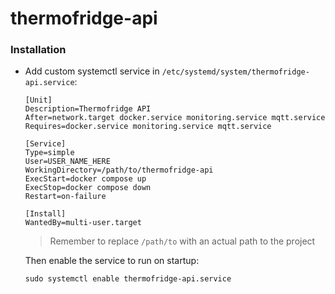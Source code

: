 # thermofridge-api

### Installation

- Add custom systemctl service in `/etc/systemd/system/thermofridge-api.service`:

  ```
  [Unit]
  Description=Thermofridge API
  After=network.target docker.service monitoring.service mqtt.service
  Requires=docker.service monitoring.service mqtt.service

  [Service]
  Type=simple
  User=USER_NAME_HERE
  WorkingDirectory=/path/to/thermofridge-api
  ExecStart=docker compose up
  ExecStop=docker compose down
  Restart=on-failure

  [Install]
  WantedBy=multi-user.target
  ```

  > Remember to replace `/path/to` with an actual path to the project

  Then enable the service to run on startup:

  ```
  sudo systemctl enable thermofridge-api.service
  ```
